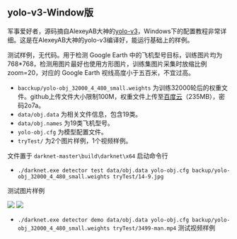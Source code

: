 ## yolo-v3-Window版
军事爱好者，源码摘自AlexeyAB大神的[yolo-v3](https://github.com/AlexeyAB/darknet)，Windows下的配置教程非常详细。这是在AlexeyAB大神的yolo-v3编译好，能运行基础上的样例。

测试样例，无代码。用于检测 Google Earth 中的飞机型号目标，训练图片均为 768*768，检测用图片最好也使用方形图片，训练集图片采集时放缩比例zoom=20，对应的 Google Earth 视线高度小于五百米，不宜过高。

* `bacckup/yolo-obj_32000_4_480_small.weights` 为训练32000轮后的权重文件。github上传文件大小限制100M，权重文件上传至[百度云](https://pan.baidu.com/s/1pdX9aof1MiosYxjx2SPjjA)（235MB），密码2o7a。
* `data/obj.data` 为相关文件信息，包含19类。
* `data/obj.names` 为19类飞机型号。
* `yolo-obj.cfg` 为模型配置文件。
* `tryTest/` 为2个图片样例，1个视频样例。

文件置于 `darknet-master\build\darknet\x64` 启动命令行

* `./darknet.exe detector test data/obj.data yolo-obj.cfg backup/yolo-obj_32000_4_480_small.weights tryTest/14-9.jpg` 

测试图片样例

![](https://i.imgur.com/JGmdQp5.png)
![](https://i.imgur.com/Wl4snx7.png)
* `./darknet.exe detector demo data/obj.data yolo-obj.cfg backup/yolo-obj_32000_4_480_small.weights tryTest/3499-man.mp4` 测试视频样例
